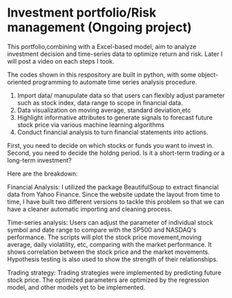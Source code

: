 # Investment portfolio/Risk management (Ongoing project)

This portfolio,combining with a Excel-based model, aim to analyze investment decision and time-series data to optimize  return and risk. Later I will post a video on each steps I took.

The codes shown in this respository are built in python, with some object-oriented programming to automate time series analysis procedure.

1. Import data/ manupulate data so that users can flexibly adjust parameter such as stock index, data range to scope in financial data.
2. Data  visualization on moving average, standard deviation,etc
3. Highlight informative attributes to generate signals to forecast future stock price via various machine learning algorithms
4. Conduct financial analysis to turn financial statements into actions.



First, you need to decide on which stocks or funds you want to invest in. Second, you need to decide the holdng period. Is it a short-term trading or a long-term investment? 

Here are the breakdown:

Financial Analysis: I utilized the package BeautifulSoup to extract financial data from Yahoo Finance. Since the website update the layout from time to time, I have built two different versions to tackle this problem so that we can have a cleaner automatic importing and cleaning process.

Time-series analysis: Users can adjust the parameter of individual stock symbol and date range to compare with the SP500 and NASDAQ's performance. The scripts will plot the stock price movement,moving average, daily violatility, etc, comparing with the market performance. It shows correlation between the stock price and the market movements. Hypothesis testing is also used to show the strength of their relationships.

Trading strategy: Trading strategies were implemented by predicting future stock price. The optimized parameters are optimized by the regression model, and other models yet to be implemented.
